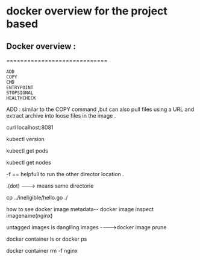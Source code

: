 # docker overview for the project based

## Docker overview :
=============================
```
ADD 
COPY 
CMD 
ENTRYPOINT 
STOPSIGNAL
HEALTHCHECK
```


ADD : similar to the COPY command ,but can also pull files using a URL and extract archive into 
      loose files in the image .
	  
	  
curl localhost:8081

kubectl version

kubectl get pods

kubectl get nodes

-f == helpfull to run the other director location .

.(dot) ---> means same directorie

cp ../ineligible/hello.go ./

how to see docker image metadata-- docker image inspect imagename(nginx)

untagged images is danglling images ---->docker image prune 

docker container ls or docker ps

docker container rm -f nginx




